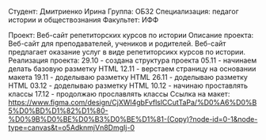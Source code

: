 Студент: Дмитриенко Ирина
Группа: ОБ32
Специализация: педагог истории и обществознания
Факультет: ИФФ

Проект: Веб-сайт репетиторских курсов по истории
Описание проекта: 
Веб-сайт для преподавателей, учеников и родителей. Веб-сайт предлагает оказание услуг в виде репетиторсикх курсов по истории.
Реализация проекта: 
29.10 - создана структура проекта
05.11 - начинаем делать базовую разметку HTML
12.11 - верстаем страницу на основании макета
19.11 - доделываю разметку HTML
26.11 - доделываю разметку HTML
03.12 - доделываю разметку HTML
10.12 - начинаю проставлять классы
17.12 - продолжаю прославлять классы
Ссылка на макет: https://www.figma.com/design/CjXWl4gbFvflslCCutTaPa/%D0%A6%D0%B5%D0%BD%D1%82%D1%80-%D0%9B%D0%BE%D0%B3%D0%BE%D1%81-(Copy)?node-id=0-1&node-type=canvas&t=o5AdknmjVn8DmgIj-0